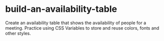 # build-an-availability-table
Create an availability table that shows the availability of people for a meeting.  Practice using CSS Variables to store and reuse colors, fonts and other styles.
